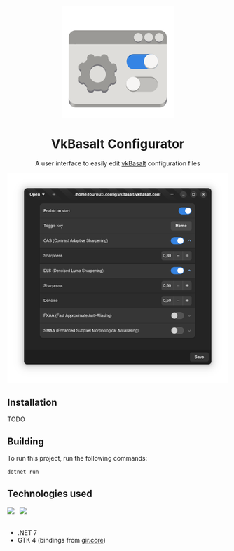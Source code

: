 <div align="center">
  <img src="./Data/icons/hicolor/scalable/apps/lu.fournux.vkbasalt.configurator.svg">
  <h1>VkBasalt Configurator</h1>
  <p>A user interface to easily edit <a href="https://github.com/DadSchoorse/vkBasalt">vkBasalt</a> configuration files </p>
</div>

<div align="center">
  <img src="./Data/screenshots/app.png">
</div>

## Installation

TODO

## Building

To run this project, run the following commands:

```bash
dotnet run
```


## Technologies used

<div>
  <img src="https://upload.wikimedia.org/wikipedia/commons/thumb/7/7d/Microsoft_.NET_logo.svg/456px-Microsoft_.NET_logo.svg.png" width="128">
  &nbsp;
  <img src="https://raw.githubusercontent.com/gircore/gir.core/develop/img/logo.svg" width="128">
</div>

<br>

- .NET 7
- GTK 4 (bindings from [gir.core](https://github.com/gircore/gir.core))

